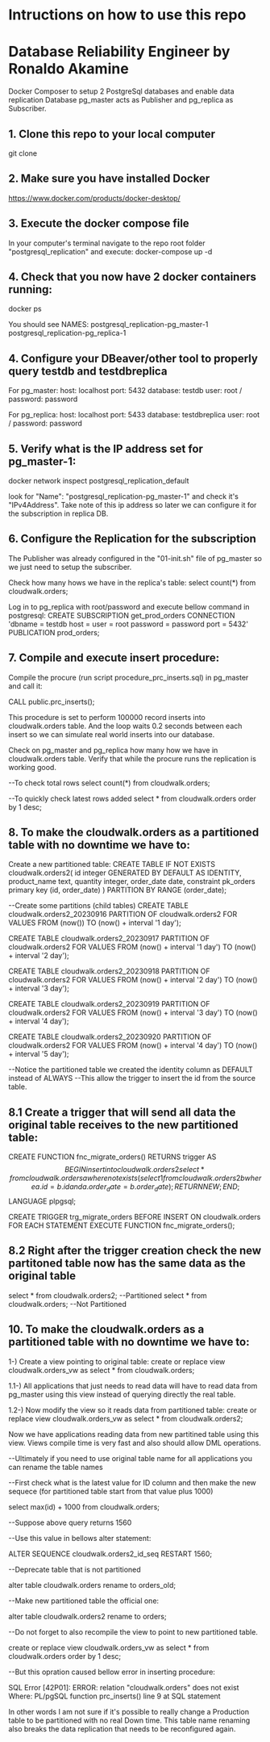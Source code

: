 # Intructions on how to use this repo

# Database Reliability Engineer by Ronaldo Akamine
Docker Composer to setup 2 PostgreSql databases and enable data replication
Database pg_master acts as Publisher and pg_replica as Subscriber.

## 1. Clone this repo to your local computer
   git clone

## 2. Make sure you have installed Docker
   https://www.docker.com/products/docker-desktop/
   
## 3. Execute the docker compose file
   In your computer's terminal navigate to the repo root folder "postgresql_replication" and execute:
   docker-compose up -d

## 4. Check that you now have 2 docker containers running:
   docker ps 

   You should see NAMES:
    postgresql_replication-pg_master-1
    postgresql_replication-pg_replica-1

## 4. Configure your DBeaver/other tool to properly query testdb and testdbreplica
For pg_master:
host: localhost port: 5432 
database: testdb
user: root / password: password

For pg_replica:
host: localhost port: 5433
database: testdbreplica
user: root / password: password

## 5. Verify what is the IP address set for pg_master-1:
   docker network inspect postgresql_replication_default

   look for "Name": "postgresql_replication-pg_master-1" and check it's "IPv4Address".
   Take note of this ip address so later we can configure it for the subscription in replica DB.
   
## 6. Configure the Replication for the subscription
   The Publisher was already configured in the "01-init.sh" file of pg_master so we just need to setup the subscriber.
   
   Check how many hows we have in the replica's table:
   select count(*) from cloudwalk.orders; 
   
   Log in to pg_replica with root/password and execute bellow command in postgresql:
      CREATE SUBSCRIPTION get_prod_orders
      CONNECTION 'dbname = testdb
                  host = <PASTE IP ADDRESS HERE>
      			user = root
      			password = password
      			port = 5432'
      PUBLICATION prod_orders;   
## 7. Compile and execute insert procedure:
  Compile the procure (run script procedure_prc_inserts.sql) in pg_master and call it:
  
  CALL public.prc_inserts();

  This procedure is set to perform 100000 record inserts into cloudwalk.orders table.
  And the loop waits 0.2 seconds between each insert so we can simulate real world inserts into our database.

  Check on pg_master and pg_replica how many how we have in cloudwalk.orders table.
  Verify that while the procure runs the replication is working good.

  --To check total rows
  select count(*) from cloudwalk.orders; 

  --To quickly check latest rows added
  select * from cloudwalk.orders order by 1 desc;

## 8. To make the cloudwalk.orders as a partitioned table with no downtime we have to:
Create a new partitioned table:
CREATE TABLE IF NOT EXISTS cloudwalk.orders2(
    id              integer GENERATED BY DEFAULT AS IDENTITY,
    product_name    text,
    quantity        integer,
    order_date      date,
    constraint pk_orders primary key (id, order_date)
) PARTITION BY RANGE (order_date);

--Create some partitions (child tables)
CREATE TABLE cloudwalk.orders2_20230916 PARTITION OF cloudwalk.orders2 
     FOR VALUES FROM (now()) TO (now() + interval '1 day');

CREATE TABLE cloudwalk.orders2_20230917 PARTITION OF cloudwalk.orders2 
     FOR VALUES FROM (now() + interval '1 day') TO (now() + interval '2 day');

CREATE TABLE cloudwalk.orders2_20230918 PARTITION OF cloudwalk.orders2 
     FOR VALUES FROM (now() + interval '2 day') TO (now() + interval '3 day');

CREATE TABLE cloudwalk.orders2_20230919 PARTITION OF cloudwalk.orders2 
     FOR VALUES FROM (now() + interval '3 day') TO (now() + interval '4 day');

CREATE TABLE cloudwalk.orders2_20230920 PARTITION OF cloudwalk.orders2 
     FOR VALUES FROM (now() + interval '4 day') TO (now() + interval '5 day');

--Notice the partitioned table we created the identity column as DEFAULT instead of ALWAYS
--This allow the trigger to insert the id from the source table.

## 8.1 Create a trigger that will send all data the original table receives to the new partitioned table:
CREATE FUNCTION fnc_migrate_orders() RETURNS trigger AS $$
    BEGIN
		insert into cloudwalk.orders2
		select * from cloudwalk.orders a
		 where not exists (select 1
		                     from cloudwalk.orders2 b
		                    where a.id = b.id
		                      and a.order_date = b.order_date);
        RETURN NEW;
    END;
$$ LANGUAGE plpgsql;

CREATE TRIGGER trg_migrate_orders BEFORE INSERT ON cloudwalk.orders
    FOR EACH STATEMENT EXECUTE FUNCTION fnc_migrate_orders();

## 8.2 Right after the trigger creation check the new partitoned table now has the same data as the original table
select * from cloudwalk.orders2; --Partitioned
select * from cloudwalk.orders;  --Not Partitioned

## 10. To make the cloudwalk.orders as a partitioned table with no downtime we have to:
1-) Create a view pointing to original table:
   create or replace view cloudwalk.orders_vw as
   select * from cloudwalk.orders;
   
1.1-) All applications that just needs to read data will have to read data from pg_master using this view instead of querying directly the real table.

1.2-) Now modify the view so it reads data from partitioned table:
   create or replace view cloudwalk.orders_vw as
   select * from cloudwalk.orders2;
   
Now we have applications reading data from new partitined table using this view.
Views compile time is very fast and also should allow DML operations.

--Ultimately if you need to use original table name for all applications you can rename the table names

--First check what is the latest value for ID column and then make the new sequece (for partitioned table start from that value plus 1000)

select max(id) + 1000 from cloudwalk.orders;

--Suppose above query returns 1560

--Use this value in bellows alter statement:

ALTER SEQUENCE cloudwalk.orders2_id_seq RESTART 1560;

--Deprecate table that is not partitioned

alter table cloudwalk.orders rename to orders_old;

--Make new partitioned table the official one:

alter table cloudwalk.orders2 rename to orders;

--Do not forget to also recompile the view to point to new partitioned table.

create or replace view cloudwalk.orders_vw as
select * from cloudwalk.orders order by 1 desc;

--But this opration caused bellow error in inserting procedure:

SQL Error [42P01]: ERROR: relation "cloudwalk.orders" does not exist
  Where: PL/pgSQL function prc_inserts() line 9 at SQL statement

In other words I am not sure if it's possible to really change a Production table to be partitioned with no real Down time.
This table name renaming also breaks the data replication that needs to be reconfigured again.
